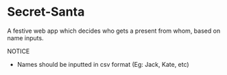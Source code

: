 # Secret-Santa
A festive web app which decides who gets a present from whom, based on name inputs.

NOTICE

* Names should be inputted in csv format (Eg: Jack, Kate, etc)
